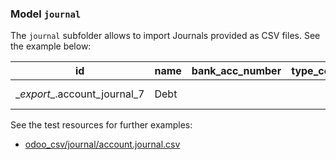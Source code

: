 ### Model `journal`

The `journal` subfolder allows to import Journals provided as CSV files. See the example below:

| id | name | bank_acc_number | type_control_ids/id | account_control_ids/id | update_posted | bank_id/id | bank_account_id/id | company_id/id | currency_id/id | inbound_payment_method_ids/id | outbound_payment_method_ids/id | code | type |
| - | - | - | - | - | - | - | - | - | - | - | - | - | - |
| \__export__.account_journal_7 | Debt |  |  |  | False |  |  | base.main_company |  | account.account_payment_method_manual_in | account.account_payment_method_manual_out, account_check_printing.account_payment_method_check | DEBT | Bank |


See the test resources for further examples:
- [odoo_csv/journal/account.journal.csv](../odoo_initializer/tests/resources/odoo_csv/journal/account.journal.csv)
